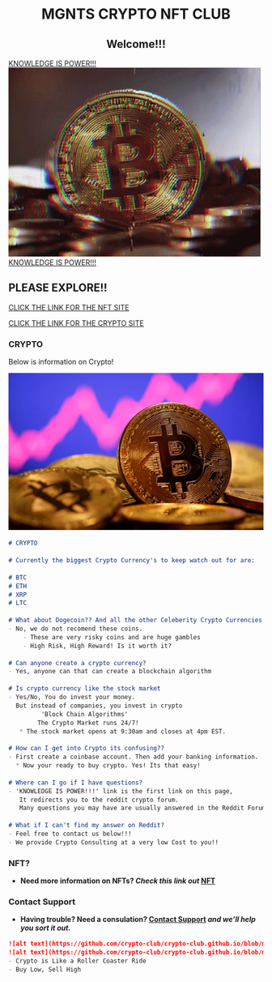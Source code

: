 <h1 align="center">MGNTS CRYPTO NFT CLUB</h1>
<h2 align="center">Welcome!!!</h2>

[KNOWLEDGE IS POWER!!!](https://www.reddit.com/r/CryptoCurrency/)
![alt text](https://github.com/crypto-club/crypto-club.github.io/blob/main/bitcoin-crypto.gif?raw=true) [KNOWLEDGE IS POWER!!!](https://www.reddit.com/r/CryptoCurrency/)





## PLEASE EXPLORE!!

[CLICK THE LINK FOR THE NFT SITE](https://crypto-club.github.io/nft/) 

[CLICK THE LINK FOR THE CRYPTO SITE](https://crypto-club.github.io/)

### CRYPTO

Below is information on Crypto!

![alt text](https://github.com/crypto-club/crypto-club.github.io/blob/main/image1.png?raw=true)

```markdown
# CRYPTO

# Currently the biggest Crypto Currency's to keep watch out for are:

# BTC
# ETH
# XRP
# LTC

# What about Dogecoin?? And all the other Celeberity Crypto Currencies!?
- No, we do not recomend these coins. 
    - These are very risky coins and are huge gambles
    - High Risk, High Reward! Is it worth it? 

# Can anyone create a crypto currency?
- Yes, anyone can that can create a blockchain algorithm

# Is crypto currency like the stock market
- Yes/No, You do invest your money.
  But instead of companies, you invest in crypto 
         'Block Chain Algorithms' 
        The Crypto Market runs 24/7!
   * The stock market opens at 9:30am and closes at 4pm EST.

# How can I get into Crypto its confusing??
- First create a coinbase account. Then add your banking information. 
  * Now your ready to buy crypto. Yes! Its that easy!

# Where can I go if I have questions?
- 'KNOWLEDGE IS POWER!!!' link is the first link on this page,
   It redirects you to the reddit crypto forum. 
   Many questions you may have are usually answered in the Reddit Forum

# What if I can't find my answer on Reddit?
- Feel free to contact us below!!!
- We provide Crypto Consulting at a very low Cost to you!!

```
### NFT?
-  **Need more information on NFTs? _Check this link out_ [NFT](https://crypto-club.github.io/nft/)**

### Contact Support
-  **Having trouble? Need a consulation? [Contact Support](https://crypto-club.github.io/contact-us/) _and we’ll help you sort it out._**

```markdown
![alt text](https://github.com/crypto-club/crypto-club.github.io/blob/main/dump-btc.gif?raw=true)
![alt text](https://github.com/crypto-club/crypto-club.github.io/blob/main/rollercoaster-bitcoin.gif.png?raw=true)
- Crypto is Like a Roller Coaster Ride
- Buy Low, Sell High
```